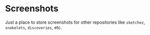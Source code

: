 # Screenshots
Just a place to store screenshots for other repositories like `sketchez`, `snakelets`, `discoveries`, etc.
